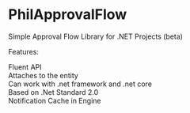 # PhilApprovalFlow
Simple Approval Flow Library for .NET Projects (beta)

Features:

Fluent API\
Attaches to the entity\
Can work with .net framework and .net core\
Based on .Net Standard 2.0\
Notification Cache in Engine



